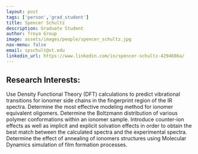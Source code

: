 ```yaml
---
layout: post 
tags: ['person','grad_student']
title: Spencer Schultz 
description: Graduate Student 
author: Troya Group 
image: assets/images/people/spencer_schultz.jpg
nav-menu: false 
email: spschult@vt.edu
linkedin_url: https://www.linkedin.com/in/spencer-schultz-4294686a/ 
---
```


## Research Interests:
Use Density Functional Theory (DFT) calculations to predict vibrational transitions for ionomer side chains in the fingerprint region of the IR spectra. Determine the most effective modeling method for ionomer equivalent oligomers. Determine the Boltzmann distribution of various polymer conformations within an ionomer sample. Introduce counter-ion effects as well as implicit and explicit solvation effects in order to obtain the best match between the calculated spectra and the experimental spectra. Determine the effect of annealing of ionomers structures using Molecular Dynamics simulation of film formation processes.



